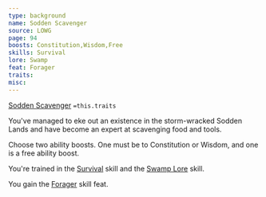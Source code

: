 ```yaml
---
type: background
name: Sodden Scavenger 
source: LOWG
page: 94
boosts: Constitution,Wisdom,Free
skills: Survival
lore: Swamp
feat: Forager
traits: 
misc: 
---
```


[Sodden Scavenger](###%20Sodden%20Scavenger)
`=this.traits`


You've managed to eke out an existence in the storm-wracked Sodden Lands and have become an expert at scavenging food and tools.

Choose two ability boosts. One must be to Constitution or Wisdom, and one is a free ability boost.

You're trained in the [Survival](Survival) skill and the [Swamp Lore](Swamp%20Lore) skill.

You gain the [Forager](Forager) skill feat.

